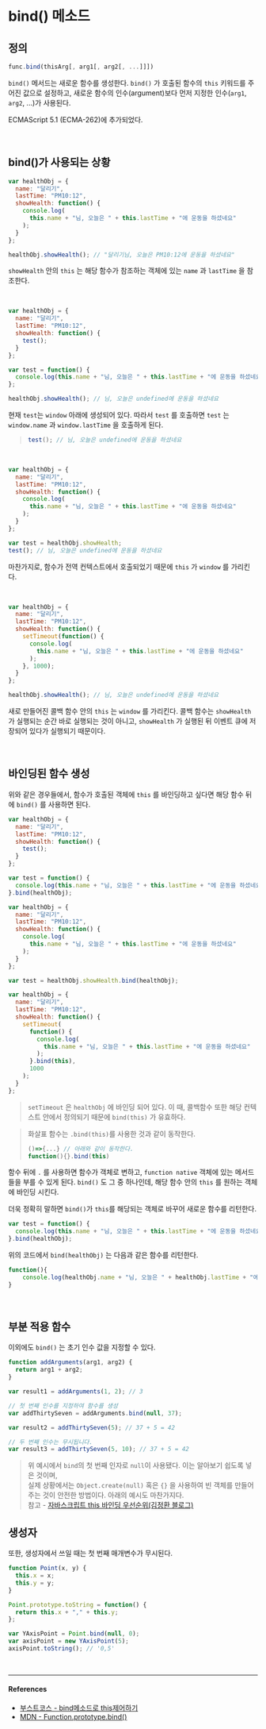 # bind() 메소드

## 정의

```js
func.bind(thisArg[, arg1[, arg2[, ...]]])
```

`bind()` 메서드는 새로운 함수를 생성한다. `bind()` 가 호출된 함수의 `this` 키워드를 주어진 값으로 설정하고, 새로운 함수의 인수(argument)보다 먼저 지정한 인수(`arg1`, `arg2`, ...)가 사용된다.

ECMAScript 5.1 (ECMA-262)에 추가되었다.

<br/>

## bind()가 사용되는 상황

```js
var healthObj = {
  name: "달리기",
  lastTime: "PM10:12",
  showHealth: function() {
    console.log(
      this.name + "님, 오늘은 " + this.lastTime + "에 운동을 하셨네요"
    );
  }
};

healthObj.showHealth(); // "달리기님, 오늘은 PM10:12에 운동을 하셨네요"
```

`showHealth` 안의 `this` 는 해당 함수가 참조하는 객체에 있는 `name` 과 `lastTime` 을 참조한다.

<br/>

```js
var healthObj = {
  name: "달리기",
  lastTime: "PM10:12",
  showHealth: function() {
    test();
  }
};

var test = function() {
  console.log(this.name + "님, 오늘은 " + this.lastTime + "에 운동을 하셨네요");
};

healthObj.showHealth(); // 님, 오늘은 undefined에 운동을 하셨네요
```

현재 `test`는 `window` 아래에 생성되어 있다. 따라서 `test` 를 호출하면 `test` 는 `window.name` 과 `window.lastTime` 을 호출하게 된다.
> ```js
> test(); // 님, 오늘은 undefined에 운동을 하셨네요
> ```

<br/>

```js
var healthObj = {
  name: "달리기",
  lastTime: "PM10:12",
  showHealth: function() {
    console.log(
      this.name + "님, 오늘은 " + this.lastTime + "에 운동을 하셨네요"
    );
  }
};

var test = healthObj.showHealth;
test(); // 님, 오늘은 undefined에 운동을 하셨네요
```

마찬가지로, 함수가 전역 컨텍스트에서 호출되었기 때문에 `this` 가 `window` 를 가리킨다.

<br/>

```js
var healthObj = {
  name: "달리기",
  lastTime: "PM10:12",
  showHealth: function() {
    setTimeout(function() {
      console.log(
        this.name + "님, 오늘은 " + this.lastTime + "에 운동을 하셨네요"
      );
    }, 1000);
  }
};

healthObj.showHealth(); // 님, 오늘은 undefined에 운동을 하셨네요
```

새로 만들어진 콜백 함수 안의 `this` 는 `window` 를 가리킨다. 콜백 함수는 `showHealth` 가 실행되는 순간 바로 실행되는 것이 아니고, `showHealth` 가 실행된 뒤 이벤트 큐에 저장되어 있다가 실행되기 때문이다.

<br/>

## 바인딩된 함수 생성

위와 같은 경우들에서, 함수가 호출된 객체에 `this` 를 바인딩하고 싶다면 해당 함수 뒤에 `bind()` 를 사용하면 된다.

```js
var healthObj = {
  name: "달리기",
  lastTime: "PM10:12",
  showHealth: function() {
    test();
  }
};

var test = function() {
  console.log(this.name + "님, 오늘은 " + this.lastTime + "에 운동을 하셨네요");
}.bind(healthObj);
```

```js
var healthObj = {
  name: "달리기",
  lastTime: "PM10:12",
  showHealth: function() {
    console.log(
      this.name + "님, 오늘은 " + this.lastTime + "에 운동을 하셨네요"
    );
  }
};

var test = healthObj.showHealth.bind(healthObj);
```

```js
var healthObj = {
  name: "달리기",
  lastTime: "PM10:12",
  showHealth: function() {
    setTimeout(
      function() {
        console.log(
          this.name + "님, 오늘은 " + this.lastTime + "에 운동을 하셨네요"
        );
      }.bind(this),
      1000
    );
  }
};
```

> `setTimeout` 은 `healthObj` 에 바인딩 되어 있다. 이 때, 콜백함수 또한 해당 컨텍스트 안에서 정의되기 때문에 `bind(this)` 가 유효하다.

> 화살표 함수는 `.bind(this)`를 사용한 것과 같이 동작한다.<br/>
> ```js
> ()=>{...} // 아래와 같이 동작한다.
> function(){}.bind(this)
> ```

함수 뒤에 `.` 를 사용하면 함수가 객체로 변하고, `function native` 객체에 있는 메서드들을 부를 수 있게 된다. `bind()` 도 그 중 하나인데, 해당 함수 안의 `this` 를 원하는 객체에 바인딩 시킨다.

더욱 정확히 말하면 `bind()`가 `this`를 해당되는 객체로 바꾸어 새로운 함수를 리턴한다.

```js
var test = function() {
  console.log(this.name + "님, 오늘은 " + this.lastTime + "에 운동을 하셨네요");
}.bind(healthObj);
```

위의 코드에서 `bind(healthObj)` 는 다음과 같은 함수를 리턴한다.

```js
function(){
    console.log(healthObj.name + "님, 오늘은 " + healthObj.lastTime + "에 운동을 하셨네요");
}
```

<br/>

## 부분 적용 함수

이외에도 `bind()` 는 초기 인수 값을 지정할 수 있다.

```js
function addArguments(arg1, arg2) {
  return arg1 + arg2;
}

var result1 = addArguments(1, 2); // 3

// 첫 번째 인수를 지정하여 함수를 생성
var addThirtySeven = addArguments.bind(null, 37);

var result2 = addThirtySeven(5); // 37 + 5 = 42

// 두 번째 인수는 무시됩니다.
var result3 = addThirtySeven(5, 10); // 37 + 5 = 42
```
> 위 예시에서 `bind`의 첫 번째 인자로 `null`이 사용됐다. 이는 알아보기 쉽도록 넣은 것이며, <br/>실제 상황에서는 `Object.create(null)` 혹은 `{}` 을 사용하여 빈 객체를 만들어주는 것이 안전한 방법이다. 아래의 예시도 마찬가지다.<br/> 참고 - [자바스크립트 this 바인딩 우선순위(김정환 블로그)](http://jeonghwan-kim.github.io/2017/10/22/js-context-binding.html#%EC%98%88%EC%99%B8%EC%83%81%ED%99%A9%EB%93%A4)

## 생성자

또한, 생성자에서 쓰일 때는 첫 번째 매개변수가 무시된다.

```js
function Point(x, y) {
  this.x = x;
  this.y = y;
}

Point.prototype.toString = function() {
  return this.x + "," + this.y;
};

var YAxisPoint = Point.bind(null, 0);
var axisPoint = new YAxisPoint(5);
axisPoint.toString(); // '0,5'
```

<br/>

---

#### References

- [부스트코스 - bind메소드로 this제어하기](https://www.edwith.org/boostcourse-web/lecture/16780/)
- [MDN - Function.prototype.bind()](https://developer.mozilla.org/ko/docs/Web/JavaScript/Reference/Global_Objects/Function/bind)
